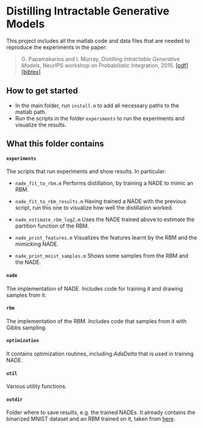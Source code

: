 # Distilling Intractable Generative Models

This project includes all the matlab code and data files that are needed to reproduce the experiments in the paper:

> G. Papamakarios and I. Murray, _Distilling Intractable Generative Models_, NeurIPS workshop on Probabilistic Integration, 2015.
[[pdf]](https://gpapamak.github.io/papers/distilling_generative_models.pdf) [[bibtex]](https://gpapamak.github.io/bibtex/distilling_generative_models.bib)

## How to get started

* In the main folder, run ```install.m``` to add all necessary paths to the matlab path.
* Run the scripts in the folder ```experiments``` to run the experiments and visualize the results.

## What this folder contains

#### `experiments`
The scripts that run experiments and show results. In particular:

- `nade_fit_to_rbm.m`
Performs distillation, by training a NADE to mimic an RBM.

- `nade_fit_to_rbm_results.m`
Having trained a NADE with the previous script, run this one to visualize how well the distillation worked.

- `nade_estimate_rbm_logZ.m`
Uses the NADE trained above to estimate the partition function of the RBM.

- `nade_print_features.m`
Visualizes the features learnt by the RBM and the mimicking NADE.

- `nade_print_mnist_samples.m`
Shows some samples from the RBM and the NADE.

#### `nade`
The implementation of NADE. Includes code for training it and drawing samples from it.

#### `rbm`
The implementation of the RBM. Includes code that samples from it with Gibbs sampling.

#### `optimization`
It contains optimization routines, including _AdaDelta_ that is used in training NADE.

#### `util`
Various utility functions.

#### `outdir`
Folder where to save results, e.g. the trained NADEs. It already contains the binarized MNIST dataset and an RBM trained on it, taken from [here](http://www.utstat.toronto.edu/~rsalakhu/rbm_ais.html).
